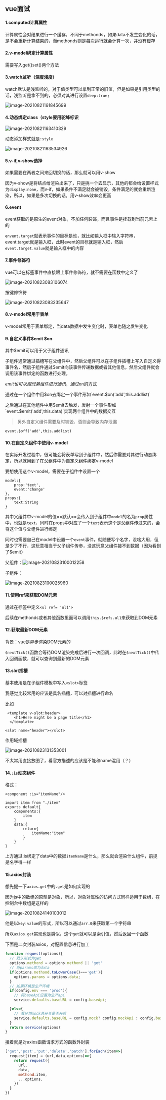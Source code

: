 ## vue面试

#### 1.computed计算属性

计算属性会对结果进行一个缓存，不同于methonds，如果data不发生变化的话，是不会重新计算结果的，而methonds则是每次运行就会计算一次，并没有缓存

#### 2.v-model绑定计算属性

需要写入get()set()两个方法

#### 3.watch监听（深度浅度）

watch默认是浅监听的，对于值类型可以拿到正常的旧值，但是如果是引用类型的话，浅监听是拿不到的，必须对其进行设置`deep:true;`

![image-20210821161845699](C:\Users\gjm\AppData\Roaming\Typora\typora-user-images\image-20210821161845699.png)

#### 4.动态绑定class（style要用驼峰标识

![image-20210821163410329](C:\Users\gjm\AppData\Roaming\Typora\typora-user-images\image-20210821163410329.png)

动态添加样式就是`:style`

![image-20210821163534926](C:\Users\gjm\AppData\Roaming\Typora\typora-user-images\image-20210821163534926.png)

#### 5.v-if,v-show选择

如果需要在两者之间来回切换的话，那么就可以用v-show

因为v-show是将结点给渲染出来了，只是挑一个去显示，其他的都会给设置样式为`display:none`，而v-if，如果条件不满足就会被销毁，条件满足的就会重新渲染，所以，如果是多次切换的话，用v-show效率会更高

#### 6.event

event获取的是原生的event对象，不加任何装饰，而且事件是挂载到当前元素上的

`envent.target`就表示事件的目标是谁，就比如输入框中输入字符串，event.target就是输入框，此时event的目标就是输入框，然后`event.target.value`就是输入框中的内容

#### 7.事件修饰符

vue可以在标签事件中直接跟上事件修饰符，就不需要在函数中定义了

![image-20210823083106074](C:\Users\gjm\AppData\Roaming\Typora\typora-user-images\image-20210823083106074.png)

按键修饰符

![image-20210823083235647](C:\Users\gjm\AppData\Roaming\Typora\typora-user-images\image-20210823083235647.png)

#### 8.v-model常用于表单

v-model常用于表单绑定，当data数据中发生变化时，表单也随之发生变化

#### 9.自定义事件$emit $on

其中$emit可以用于父子组件通讯

子组件通常通过插槽写在父组件中，然后父组件可以在子组件插槽上写入自定义得事件名，然后子组件通过$emit向该事件传递数据或者其他信息，然后父组件就会调用该事件绑定的函数进行处理。

$emit也可以跟兄弟组件进行通讯，通过$on的方式

通过在一个组件中用$on去绑定一个事件形如`event.$on('add',this.addlist)`

之后通过在其他组件中用$emit去触发，发射一个事件形如`event.$emit('add',this.data)`实现两个组件中的数据交互

> 另外自定义组件需要及时销毁，否则会导致内存泄漏

`event.$off('add',this.addlist)`

#### 10.在自定义组件中使用v-model

在实际开发过程中，很可能会将表单写到子组件中，然后你需要对其进行动态绑定，所以就用到了在父组件中为自定义组件绑定v-model

要想使用这个v-model，需要在子组件中设置一个

```
model:{
	prop:'text',
	event:'change'
},
props:{
	text:String
}
```

其中父组件中v-model的值==默认==会传入到子组件中`model`的名为`prop`属性中，也就是`text`，同时在props中对应了一个`text`表示这个是父组件传过来的，会将这个值与父组件进行绑定

同时也需要自己在model中设置一个`event`事件，就随便写个名字，没啥大用，但是少了不行，这玩意相当于父子组件传参，没这玩意父组件接不到数据（因为看到了$emit）

父组件：![image-20210823100012258](C:\Users\gjm\AppData\Roaming\Typora\typora-user-images\image-20210823100012258.png)

子组件：

![image-20210823100025960](C:\Users\gjm\AppData\Roaming\Typora\typora-user-images\image-20210823100025960.png)

#### 11.使用ref来获取DOM元素

通过在标签中定义`<ul ref= 'ul1'>`

后续在methonds或者其他函数里面可以调用`this.$refs.ul1`来获取到DOM元素

#### 12.获取最新DOM元素

背景：vue是异步渲染DOM元素的

`$nextTick()`函数会等待DOM渲染完成后进行一次回调，此时在`$nextTick()`中传入回调函数，就可以查询到最新的DOM元素

#### 13.slot插槽

基本使用是在子组件模板中写入`<slot>`标签

我感觉比较常用的应该是具名插槽，可以对插槽进行命名

比如

```vue
 <template v-slot:header>
    <h1>Here might be a page title</h1>
  </template>
```

```vue
<slot name="header"></slot>
```

 

作用域插槽

![image-20210823131353001](C:\Users\gjm\AppData\Roaming\Typora\typora-user-images\image-20210823131353001.png)

不太常用直接放图了，看官方描述的应该是不能和name混用（？）

#### 14.`:is`动态组件

格式：

```vue
<component :is="itemName"/>
```

```vue
import item from "./item"
exports default{
	components:{
		item
	}
	data:{
		return{
			itemName:"item"
		}
	}
}
```

上方通过:is绑定了data中的数据`itemName`是什么，那么就会渲染什么组件，前提是名字得一样

#### 15.axios封装

想先提一下`axios.get`中的`.get`是如何实现的

因为js中的数组的原型是对象，所以，对象对属性的访问方式同样适用于数组，在控制台中数组是这样的

![image-20210824140103012](C:\Users\gjm\AppData\Roaming\Typora\typora-user-images\image-20210824140103012.png)

他是以`key:value`的形式，所以可以通过`arr.0`来获取第一个字符串

所以`axios.get`实现也是类似，这个`get`就可以是索引值，然后返回一个函数

下面是二次封装axios，对配置信息进行加工

```js
function request(options){
  // 默认形式为get
  options.methond = options.methond || 'get'
  // 将params改为data
  if(options.methond.toLowerCase()==='get'){
    options.params = options.data;
  }
  // 如果环境是生产环境
  if(config.env === 'prod'){
    // 将baseApi设置为生产api
    service.defaults.baseURL = config.baseApi;

  }else{
    // 看环境mock总开关是否开启
    service.defaults.baseURL = config.mock? config.mockApi : config.baseApi;
  }
  return service(options)
}

```

接着就是对axios函数请求方式的函数外封装

```js
['get','post','put','delete','patch'].forEach(item=>{
  request[item] = (url,data,options)=>{
    return request({
      url,
      data,
      methond:item,
      ...options,
    })
  }
})
```

